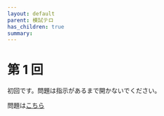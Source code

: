 ```yaml
---
layout: default
parent: 模試テロ
has_children: true
summary:
---
```


# 第 1 回

初回です。問題は指示があるまで開かないでください。

問題は[こちら](https://kampachi-dev.github.io/mathterro/examterro/examterro_01.pdf)